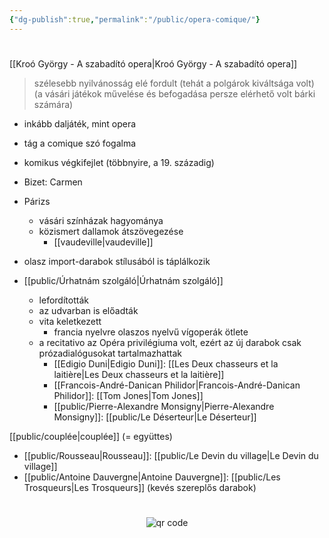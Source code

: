 ```yaml
---
{"dg-publish":true,"permalink":"/public/opera-comique/"}
---
```


#

[[Kroó György - A szabadító opera\|Kroó György - A szabadító opera]]

> szélesebb nyilvánosság elé fordult (tehát a polgárok kiváltsága volt) (a vásári játékok művelése és befogadása persze elérhető volt bárki számára)

- inkább daljáték, mint opera
- tág a comique szó fogalma
- komikus végkifejlet (többnyire, a 19. századig)
- Bizet: Carmen
- Párizs
	- vásári színházak hagyománya
	- közismert dallamok átszövegezése
		- [[vaudeville\|vaudeville]]
- olasz import-darabok stílusából is táplálkozik

- [[public/Úrhatnám szolgáló\|Úrhatnám szolgáló]]
	- lefordították
	- az udvarban is előadták
	- vita keletkezett
		- francia nyelvre olaszos nyelvű vígoperák ötlete
	- a recitativo az Opéra privilégiuma volt, ezért az új darabok csak prózadialógusokat tartalmazhattak
		- [[Edigio Duni\|Edigio Duni]]: [[Les Deux chasseurs et la laitière\|Les Deux chasseurs et la laitière]]
		- [[Francois-André-Danican Philidor\|Francois-André-Danican Philidor]]: [[Tom Jones\|Tom Jones]]
		- [[public/Pierre-Alexandre Monsigny\|Pierre-Alexandre Monsigny]]: [[public/Le Déserteur\|Le Déserteur]]

[[public/couplée\|couplée]] (= együttes)

- [[public/Rousseau\|Rousseau]]: [[public/Le Devin du village\|Le Devin du village]]
- [[public/Antoine Dauvergne\|Antoine Dauvergne]]: [[public/Les Trosqueurs\|Les Trosqueurs]] (kevés szereplős darabok)



#
<p style="text-align: center;"><img src="https://chart.googleapis.com/chart?cht=qr&chl=https://notes.andrasdenes.com/opera-comique&chs=180x180&choe=UTF-8&chld=L|2" alt="qr code"></p>


